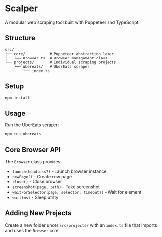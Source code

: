 # Scalper

A modular web scraping tool built with Puppeteer and TypeScript.

## Structure

```
src/
├── core/           # Puppeteer abstraction layer
│   └── Browser.ts  # Browser management class
└── projects/       # Individual scraping projects
    └── ubereats/   # UberEats scraper
        └── index.ts
```

## Setup

```bash
npm install
```

## Usage

Run the UberEats scraper:
```bash
npm run ubereats
```

## Core Browser API

The `Browser` class provides:
- `launch(headless?)` - Launch browser instance
- `newPage()` - Create new page
- `close()` - Close browser
- `screenshot(page, path)` - Take screenshot
- `waitForSelector(page, selector, timeout?)` - Wait for element
- `wait(ms)` - Sleep utility

## Adding New Projects

Create a new folder under `src/projects/` with an `index.ts` file that imports and uses the `Browser` core.
